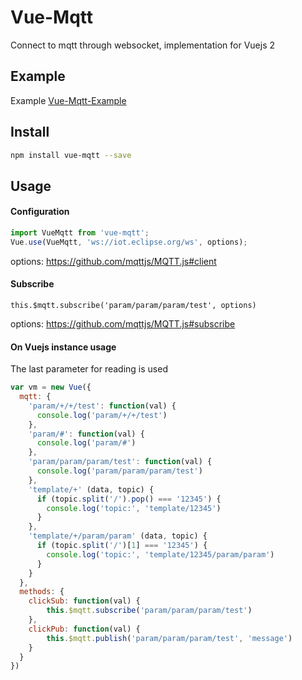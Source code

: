# Vue-Mqtt

Connect to mqtt through websocket, implementation for Vuejs 2

## Example

Example [Vue-Mqtt-Example](https://github.com/nik-zp/Vue-Mqtt-Example)

## Install

``` bash
npm install vue-mqtt --save
```

## Usage
#### Configuration
``` js
import VueMqtt from 'vue-mqtt';
Vue.use(VueMqtt, 'ws://iot.eclipse.org/ws', options);
```
options: https://github.com/mqttjs/MQTT.js#client

#### Subscribe
```
this.$mqtt.subscribe('param/param/param/test', options)
```
options: https://github.com/mqttjs/MQTT.js#subscribe

#### On Vuejs instance usage

The last parameter for reading is used

``` js
var vm = new Vue({
  mqtt: {
    'param/+/+/test': function(val) {
      console.log('param/+/+/test')
    },
    'param/#': function(val) {
      console.log('param/#')
    },
    'param/param/param/test': function(val) {
      console.log('param/param/param/test')
    },
    'template/+' (data, topic) {
      if (topic.split('/').pop() === '12345') {
        console.log('topic:', 'template/12345')
      }
    },
    'template/+/param/param' (data, topic) {
      if (topic.split('/')[1] === '12345') {
        console.log('topic:', 'template/12345/param/param')
      }
    }
  },
  methods: {
    clickSub: function(val) {
        this.$mqtt.subscribe('param/param/param/test')
    },
    clickPub: function(val) {
        this.$mqtt.publish('param/param/param/test', 'message')
    }
  }
})
```
